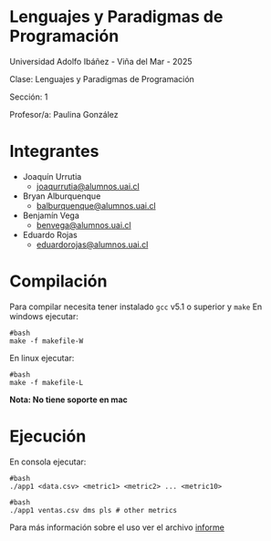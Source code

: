 # Lenguajes y Paradigmas de Programación

Universidad Adolfo Ibáñez - Viña del Mar - 2025

Clase: Lenguajes y Paradigmas de Programación

Sección: 1

Profesor/a: Paulina González

# Integrantes

- Joaquín Urrutia
  - joaqurrutia@alumnos.uai.cl
- Bryan Alburquenque
  - balburquenque@alumnos.uai.cl
- Benjamín Vega
  - benvega@alumnos.uai.cl
- Eduardo Rojas
  - eduardorojas@alumnos.uai.cl

# Compilación

Para compilar necesita tener instalado ```gcc``` v5.1 o superior y ```make```
En windows ejecutar:

```
#bash
make -f makefile-W
```

En linux ejecutar:
```
#bash
make -f makefile-L
```

**Nota: No tiene soporte en mac**

# Ejecución

En consola ejecutar:
```
#bash
./app1 <data.csv> <metric1> <metric2> ... <metric10>
```
```
#bash
./app1 ventas.csv dms pls # other metrics
```


Para más información sobre el uso ver el archivo [informe](informe.md)

